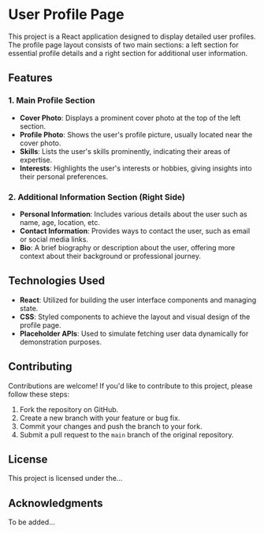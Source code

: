 # User Profile Page 

This project is a React application designed to display detailed user profiles. The profile page layout consists of two main sections: a left section for essential profile details and a right section for additional user information.

## Features

### 1. Main Profile Section
- **Cover Photo**: Displays a prominent cover photo at the top of the left section.
- **Profile Photo**: Shows the user's profile picture, usually located near the cover photo.
- **Skills**: Lists the user's skills prominently, indicating their areas of expertise.
- **Interests**: Highlights the user's interests or hobbies, giving insights into their personal preferences.

### 2. Additional Information Section (Right Side)
- **Personal Information**: Includes various details about the user such as name, age, location, etc.
- **Contact Information**: Provides ways to contact the user, such as email or social media links.
- **Bio**: A brief biography or description about the user, offering more context about their background or professional journey.

## Technologies Used
- **React**: Utilized for building the user interface components and managing state.
- **CSS**: Styled components to achieve the layout and visual design of the profile page.
- **Placeholder APIs**: Used to simulate fetching user data dynamically for demonstration purposes.

## Contributing
Contributions are welcome! If you'd like to contribute to this project, please follow these steps:
1. Fork the repository on GitHub.
2. Create a new branch with your feature or bug fix.
3. Commit your changes and push the branch to your fork.
4. Submit a pull request to the `main` branch of the original repository.

## License
This project is licensed under the... 

## Acknowledgments
To be added... 

